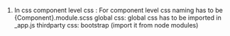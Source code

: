 1. In css
component level css : For component level css naming has to be {Component}.module.scss
global css: global css has to be imported in _app.js
thirdparty css: bootstrap (import it from node modules)

